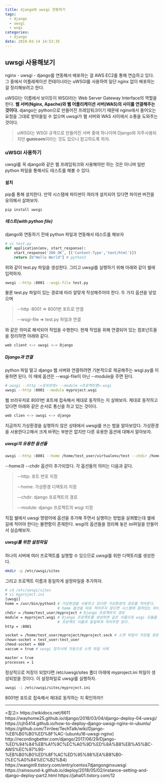 ```yaml
---
title: django와 uwsgi 연동하기
tags:
  - django
  - uwsgi
  - wsgi
categories:
  - django
date: 2019-03-14 14:53:35
---
```


## uwsgi 사용해보기

nginx - uwsgi - django를 연동해서 배포하는 걸 AWS EC2를 통해 연습하고 있다. 그 중에서 어플레케이션 컨테이너라는 uWSGI를 사용하여 일단 nginx 없이 배포하는 걸 정리해보려고 한다.

uWSGI는 이름에서 보이듯이 WSGI라는 Web Server Gateway Interface의 역할을 한다. **웹 서버(Nginx, Apache)와  웹 어플리케이션 서버(WAS)의 사이를 연결해주는 것이다.** django는 python으로 만들어진 프레임워크이기 때문에 nginx에서 들어오는 요청을 그대로 받아들일 수 없으며 uwsgi가 웹 서버와 WAS 사이에서 소통을 도와주는 것이다. 

> uWSGI는 WSGI 규격으로 만들어진 서버 중에 하나이며 Django와 자주사용되지만 **gunicorn**이라는 것도 있으니 참고하도록 하자.



### uWSGI 사용하기

uwsgi를 꼭 django와 같은 웹 프레임워크와 사용해야만 하는 것은 아니며 일반 python 파일을 통해서도 테스트를 해볼 수 있다.

#### 설치

pip를 통해 설치한다. 만약 시스템에 파이썬이 여러개 설치되어 있다면 파이썬 버전을 유의해서 살펴보자.

``` shell
pip install uwsgi
```



##### 테스트(with python file)

django와 연동하기 전에 python 파일과 연동해서 테스트를 해보자

```python
# vi test.py
def application(env, start_response):
    start_response('200 OK', [('Content-Type','text/html')])
    return [b"Hello World"] # python3
```

위와 같이 test.py 파일을 생성한다. 그리고 uwsgi를 실행하기 위해 아래와 같이 쉘에 입력하자.

```sh
uwsgi --http :8001 --wsgi-file test.py
```

물론 test.py 파일이 있는 경로에 따라 알맞게 작성해주어야 한다. 두 가지 옵션을 넣었으며

> --http :8001 => 8001번 포트로 연결
>
> --wsgi-file => test.py 파일과 연결

와 같은 의미로 해석되어 작업을 수행한다. 현재 작업을 위해 연결되어 있는 컴포넌트들을 정리하면 아래와 같다. 

```sh
web client <-> uwsgi <-> Django
```



##### Django과 연결

python 파일 말고 django 웹 서버와 연결하려면 기본적으로 제공해주는 wsgi.py를 이용하면 된다. 이 때에 옵션은 --wsgi-file이 아닌 --module을 주면 된다.

```sh
# uwsgi --http :<포트번호> --module <프로젝트명>.wsgi
uwsgi --http :8001 --module myproject.wsgi
```

웹 브라우저로 8001번 포트에 접속해서 제대로 동작하는 지 살펴보자. 제대로 동작하고 있다면 아래와 같은 순서로 통신을 하고 있는 것이다.

```sh
web clien <-> uwsgi <-> django
```



지금까지 가상환경을 실행하지 않은 상태에서 uwsgi를 쓰는 법을 알아보았다. 가상환경을 사용한다고해서 크게 바뀌는 부분은 없지만 다른 유용한 옵션에 대해서 알아보자.

##### uwsgi의 유용한 옵션들

```sh
uwsgi --http :8001 --home /home/test_user/virtualenv/test --chdir /home/test_user/myproject --module myproject.wsgi
```

--home과 --chdir 옵션이 추가되었다. 각 옵션들의 의미는 다음과 같다.

> --http: 포트 번호 지정
>
> --home: 가상환경 디렉토리 지정
>
> --chdir: django 프로젝트의 경로
>
> --module: django 프로젝트의 wsgi 지정

직접 쉘에서 uwsgi 명령어에 옵션을 추가해 주면서 실행하는 방법을 살펴봤는데 쉘에 길에 적어야 한다는 불편함이 존재한다. wsgi의 옵션들을 정리해 놓은 ini파일을 만들어서 실습해보자.



##### uwsgi를 위한 설정파일

하나의 서버에 여러 프로젝트를 실행할 수 있으므로 uwsgi를 위한 디렉토리를 생성한다.

```sh
mkdir -p /etc/uwsgi/sites
```

그리고 프로젝트 이름과 동일하게 설정파일을 추가하자.

```sh
# cd /etc/uwsgi/sites
# vi myproject.ini
[uwsgi]
home = /usr/bin/python3 # 가상환경을 사용하고 있다면 가상환경의 경로를 적어준다.
						# home 옵션을 따로 적어주지 않으면 시스템에 깔려있는 파이썬을 사용한다
chdir = /home/test_user/myproject # Django 프로젝트의 경로
module = myproject.wsgi # Django 프로젝트를 생성하면 같은 이름으로 wsgi 모듈을 생성하기 때문에 
						# 프로젝트 이름과 동일하게 적어주면 된다.
http = :8001

socket = /home/test_user/myproject/myproject.sock # 소켓 파일이 저장될 경로와 이름 지정
chown-socket = test_user:test_user
chmod-socket = 660
vaccum = true # uwsgi 정지시에 자동으로 소켓 파일 삭제

master = true
processes = 1
```

정상적으로 저장이 되었다면 /etc/uwsgi/sites 폴더 아래에 myproject.ini 파일이 생성되었을 것이다. 이 설정파일로 uwsgi를 실행하자.

```sh
uwsgi -i /etc/uwsgi/sites/myproject.ini
```

8001번 포트로 접속해서 제대로 동작하는 지 확인하자!!

<hr>
<참고>
https://wikidocs.net/6611
https://wayhome25.github.io/django/2018/03/04/django-deploy-04-uwsgi/
https://cjh5414.github.io/how-to-deploy-django-uwsgi-nginx-in-ubuntu/
https://github.com/Tirrilee/TechTalk/wiki/Django-%EB%B0%B0%ED%8F%AC-(ubuntu16-uwsgi-nginx)
http://recordingbetter.com/django/2017/06/29/Django-%ED%94%84%EB%A1%9C%EC%A0%9D%ED%8A%B8%EB%A5%BC-AWS%EC%97%90-%EB%B0%B0%ED%8F%AC%ED%95%98%EA%B8%B0-(%EC%A0%84%EC%B2%B4)
https://wangin9.tistory.com/entry/centos7djangonginxuwsgi
https://rainsound-k.github.io/deploy/2018/05/02/instance-setting-and-django-deploy-part2.html
https://jaha01.tistory.com/12